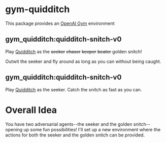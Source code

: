 # gym-quidditch
This package provides an [OpenAI Gym](https://gym.openai.com/) environment
## gym_quidditch:quidditch-snitch-v0
Play [Quidditch](https://en.wikipedia.org/wiki/Quidditch) as the ~~seeker~~ ~~chaser~~ ~~keeper~~ ~~beater~~ golden snitch!

Outwit the seeker and fly around as long as you can without being caught.

## gym_quidditch:quidditch-snitch-v0
Play [Quidditch](https://en.wikipedia.org/wiki/Quidditch) as the seeker. Catch the snitch as fast as you can.


# Overall Idea

You have two adversarial agents--the seeker and the golden snitch--opening up some fun possibilities! I'll set up a new environment where the actions for both the seeker and the golden snitch can be provided.
